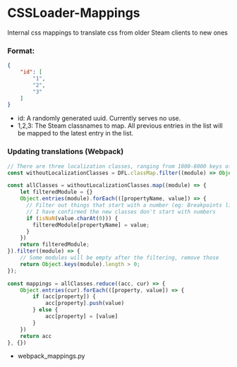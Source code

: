 # CSSLoader-Mappings
Internal css mappings to translate css from older Steam clients to new ones


### Format:

```json
{
    "id": [
        "1",
        "2",
        "3"
    ]
}
```

- id: A randomly generated uuid. Currently serves no use.
- 1,2,3: The Steam classnames to map. All previous entries in the list will be mapped to the latest entry in the list.

### Updating translations (Webpack)

```js
// There are three localization classes, ranging from 1000-8000 keys of UI strings
const withoutLocalizationClasses = DFL.classMap.filter((module) => Object.keys(module).length < 1000)

const allClasses = withoutLocalizationClasses.map((module) => {
    let filteredModule = {}
    Object.entries(module).forEach(([propertyName, value]) => {
      // Filter out things that start with a number (eg: Breakpoints like 800px)
      // I have confirmed the new classes don't start with numbers
      if (isNaN(value.charAt(0))) {
        filteredModule[propertyName] = value;
      }
    })
    return filteredModule;
}).filter((module) => {
    // Some modules will be empty after the filtering, remove those
    return Object.keys(module).length > 0;
});

const mappings = allClasses.reduce((acc, cur) => {
    Object.entries(cur).forEach(([property, value]) => {
        if (acc[property]) {
            acc[property].push(value)
        } else {
            acc[property] = [value]   
        }
    })
    return acc
}, {})
```

+ webpack_mappings.py